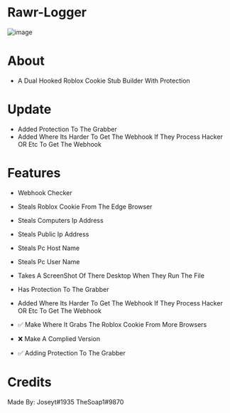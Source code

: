 # Rawr-Logger
![image](https://user-images.githubusercontent.com/106576578/189467399-8388b8c6-dfd6-428e-8182-dfe671e846cf.png)


# About
- A Dual Hooked Roblox Cookie Stub Builder With Protection

# Update
- Added Protection To The Grabber
- Added Where Its Harder To Get The Webhook If They Process Hacker OR Etc To Get The Webhook
# Features
- Webhook Checker
- Steals Roblox Cookie From The Edge Browser
- Steals Computers Ip Address
- Steals Public Ip Address
- Steals Pc Host Name
- Steals Pc User Name
- Takes A ScreenShot Of There Desktop When They Run The File
-  Has Protection To The Grabber
 - Added Where Its Harder To Get The Webhook If They Process Hacker OR Etc To Get The Webhook

- ✅ Make Where It Grabs The Roblox Cookie From More Browsers
- ❌ Make A Complied Version 
- ✅  Adding Protection To The Grabber
# Credits
Made By:
Joseyt#1935
TheSoap1#9870
